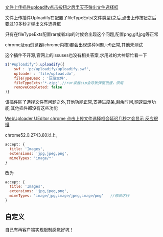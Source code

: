 


[文件上传插件uploadify点击按钮之后半天不弹出文件选择框](https://segmentfault.com/q/1010000007501929)

文件上传插件Uploadify在配置了fileTypeExts(文件类型)之后,点击上传按钮之后要过10多秒才弹出文件选择框

只有在fileTypeExts配置rar或者zip的时候会出现这个问题,配置png,gif,jpg等正常

chrome及qq浏览器(chrome内核)都会出现这种问题,ie9正常,其他未测试

这个插件不开源,官网上的issuses也没有相关答案,求用过的大神帮忙看一下

```js
$("#uploadify").uploadify({            
    swf : 'pc/uploadify/uploadify.swf',
    uploader : 'file/upload.do',
    fileTypeDesc : '压缩文件',            
    fileTypeExts:'*.zip;',//rar或者zip会导致弹窗很慢，慎用
    removeCompleted: false
)}
```

该插件除了选择文件有问题之外,其他功能正常,支持进度条,剩余时间,网速显示功能,其他插件都没有这些功能


[WebUploader UEditor chrome 点击上传文件选择框会延迟几秒才会显示 反应很慢](http://www.cnblogs.com/liangjiang/p/5799984.html)

chrome52.0.2743.80以上，

```js
accept: {
  title: 'Images',
  extensions: 'jpg,jpeg,png',
  mimeTypes: 'image/*'
}
```

改为

```js
accept: {
  title: 'Images',
  extensions: 'jpg,jpeg,png',
  mimeTypes: 'image/jpg,image/jpeg,image/png'   //修改这行
}
```


## 自定义

自己有再客户端实现限制感觉好坑！